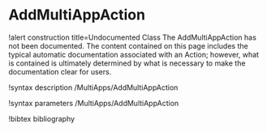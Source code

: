 <!-- MOOSE Documentation Stub: Remove this when content is added. -->

# AddMultiAppAction

!alert construction title=Undocumented Class
The AddMultiAppAction has not been documented. The content contained on this page includes the
typical automatic documentation associated with an Action; however, what is contained is ultimately
determined by what is necessary to make the documentation clear for users.

!syntax description /MultiApps/AddMultiAppAction

!syntax parameters /MultiApps/AddMultiAppAction

!bibtex bibliography

